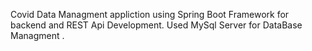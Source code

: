 Covid Data Managment appliction using Spring Boot Framework for backend and REST Api Development.
Used MySql Server for DataBase Managment .
